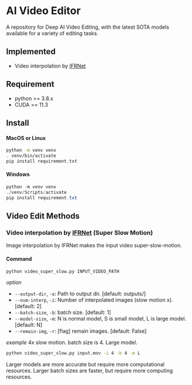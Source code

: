 # AI Video Editor
A repository for Deep AI Video Editing, with the latest SOTA models available for a variety of editing tasks.

## Implemented
- Video interpolation by [IFRNet](https://github.com/ltkong218/IFRNet)

## Requirement
- python >= 3.8.x
- CUDA == 11.3

## Install
#### MacOS or Linux
```bash
python -m venv venv
. venv/bin/activate
pip install requirement.txt
```
#### Windows
```powershell
python -m venv venv
./venv/Scripts/activate
pip install requirement.txt
```

## Video Edit Methods
### Video interpolation by [IFRNet](https://github.com/ltkong218/IFRNet) (Super Slow Motion)
Image interpolation by IFRNet makes the input video super-slow-motion.

#### Command
```bash
python video_super_slow.py INPUT_VIDEO_PATH
```
*option*
* `--output-dir`, `-o`: Path to output dir. [default: outputs/]
* `--num-interp`, `-i`: Number of interpolated images (slow motion x). [default: 2]
* `--batch-size`, `-b`: batch size. [default: 1]
* `--model-size`, `-m`: N is normal model, S is small model, L is large model. [default: N]
* `--remain-img`, `-r`: [flag] remain images. [default: False]

*example*
4x slow motion. batch size is 4. Large model.
```bash
python video_super_slow.py input.mov -i 4 -b 4 -m L
```

Larger models are more accurate but require more computational resources.
Larger batch sizes are faster, but require more computing resources.
